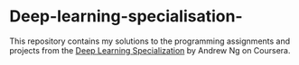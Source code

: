 # Deep-learning-specialisation-
This repository contains my solutions to the programming assignments and projects from the [Deep Learning Specialization](https://www.coursera.org/specializations/deep-learning) by Andrew Ng on Coursera.
